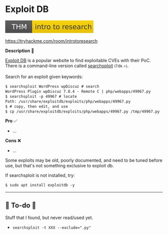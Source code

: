 # Exploit DB

[![introtoresearch](../../../_badges/thm/introtoresearch.svg)](https://tryhackme.com/room/introtoresearch)

https://tryhackme.com/room/introtoresearch

<div class="row row-cols-lg-2"><div>

**Description** 🍁

[Exploit DB](https://www.exploit-db.com/) is a popular website to find exploitable CVEs with their PoC. There is a command-line version called [searchsploit](https://github.com/offensive-security/exploitdb) <small>(7.6k ⭐)</small>.

Search for an exploit given keywords:

```shell!
$ searchsploit WordPress wpDiscuz # search
WordPress Plugin wpDiscuz 7.0.4 - Remote C | php/webapps/49967.py
$ searchsploit -p 49967 # locate
Path: /usr/share/exploitdb/exploits/php/webapps/49967.py
$ # copy, then edit, and use    
$ cp /usr/share/exploitdb/exploits/php/webapps/49967.py /tmp/49967.py
```
</div><div>

**Pro** ✅

* ...

**Cons** ❌

* ...

Some exploits may be old, poorly documented, and need to be tuned before use, but that's not something exclusive to exploit db.

If searchsploit is not installed, try:

```ps
$ sudo apt install exploitdb -y
```
</div></div>

<hr class="sep-both">

## 👻 To-do 👻

Stuff that I found, but never read/used yet.

<div class="row row-cols-lg-2"><div>

* `searchsploit -t XXX --exclude=".py"`
</div><div>
</div></div>